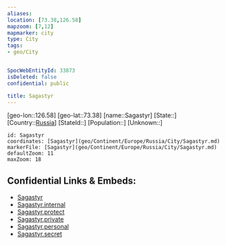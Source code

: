 ```yaml
---
aliases: 
location: [73.38,126.58]
mapzoom: [7,12] 
mapmarker: city 
type: City
tags:
- geo/City


SpocWebEntityId: 33873
isDeleted: false
confidential: public

title: Sagastyr
---
```

[geo-lon::126.58]
[geo-lat::73.38]
[name::Sagastyr]
[State::]
[Country::[Russia](geo/Continent/Europe/Russia.md)]
[StateId::]
[Population::]
[Unknown::]


```leaflet
id: Sagastyr
coordinates: [Sagastyr](geo/Continent/Europe/Russia/City/Sagastyr.md)
markerFile: [Sagastyr](geo/Continent/Europe/Russia/City/Sagastyr.md)
defaultZoom: 11 
maxZoom: 18
```


## Confidential Links & Embeds: 
- [Sagastyr](../../../../../../_public/geo/Continent/Europe/Russia/City/Sagastyr.md) 
- [Sagastyr.internal](../../../../../../_internal/geo/Continent/Europe/Russia/City/Sagastyr.internal.md) 
- [Sagastyr.protect](../../../../../../_protect/geo/Continent/Europe/Russia/City/Sagastyr.protect.md) 
- [Sagastyr.private](../../../../../../_private/geo/Continent/Europe/Russia/City/Sagastyr.private.md) 
- [Sagastyr.personal](../../../../../../_personal/geo/Continent/Europe/Russia/City/Sagastyr.personal.md) 
- [Sagastyr.secret](../../../../../../_secret/geo/Continent/Europe/Russia/City/Sagastyr.secret.md) 
